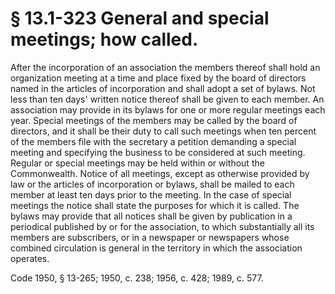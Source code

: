 # § 13.1-323 General and special meetings; how called.

<p>After the incorporation of an association the members thereof shall hold an organization meeting at a time and place fixed by the board of directors named in the articles of incorporation and shall adopt a set of bylaws. Not less than ten days' written notice thereof shall be given to each member. An association may provide in its bylaws for one or more regular meetings each year. Special meetings of the members may be called by the board of directors, and it shall be their duty to call such meetings when ten percent of the members file with the secretary a petition demanding a special meeting and specifying the business to be considered at such meeting. Regular or special meetings may be held within or without the Commonwealth. Notice of all meetings, except as otherwise provided by law or the articles of incorporation or bylaws, shall be mailed to each member at least ten days prior to the meeting. In the case of special meetings the notice shall state the purposes for which it is called. The bylaws may provide that all notices shall be given by publication in a periodical published by or for the association, to which substantially all its members are subscribers, or in a newspaper or newspapers whose combined circulation is general in the territory in which the association operates.</p><p>Code 1950, § 13-265; 1950, c. 238; 1956, c. 428; 1989, c. 577.</p>